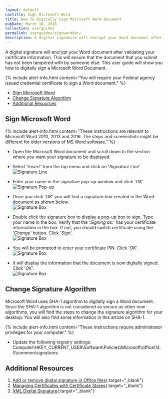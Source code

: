 ```yaml
---
layout: default
navtitle: Sign Microsoft Word
title: How To Digitally Sign Microsoft Word Document
pubDate: March 16, 2018
collection: userguides
permalink: userguides/signworddoc/
description: A digital signature will encrypt your Word document after validating your certificate information. This will ensure that the document that you submit has not been tampered with by someone else. This user guide will show you how to digitally sign a Microsoft Word Document.
---
```


A digital signature will encrypt your Word document after validating your certificate information. This will ensure that the document that you submit has not been tampered with by someone else. This user guide will show you how to digitally sign a Microsoft Word Document.

{% include alert-info.html content="You will require your Federal agency issued credential certificate to sign a Word document." %}

- [Sign Microsoft Word](#sign-microsoft-word)
- [Change Signature Algorithm](#change-signature-algorithm)
- [Additional Resources](#additional-resources)

## Sign Microsoft Word

{% include alert-info.html content="These instructions are relevant to Microsoft Word 2010, 2013 and 2016. The steps and screenshots might be different for older versions of MS Word software." %}

- Open the Microsoft Word document and scroll down to the section where you want your signature to be displayed.
- Select '_Insert_' from the top menu and click on '_Signature Line_'.<br/>
![Signature Line]({{site.baseurl}}/img/word-signature-1.png)

- Enter your name in the signature pop-up window and click '_OK_'.<br/>
![Signature Pop-up]({{site.baseurl}}/img/word-signature-2.png)

- Once you click '_OK_' you will find a signature box created in the Word document as shown below. <br/>
![Signature Box]({{site.baseurl}}/img/word-signature-3.png)

- Double click the signature box to display a pop-up box to sign. Type your name in the box. Verify that the '_Signing as:_' has your certificate information in the box. If not, you should switch certificate using the '_Change_' button. Click '_Sign_'.<br/>
![Signature Box]({{site.baseurl}}/img/word-signature-4.png)

- You will be prompted to enter your certificate PIN. Click '_OK_'.<br/>
![Signature Box]({{site.baseurl}}/img/word-signature-5.png)

- It will display the information that the document is now digitally signed. Click '_OK_'.<br/>
![Signature Box]({{site.baseurl}}/img/word-signature-6.png)

## Change Signature Algorithm

Microsoft Word uses SHA-1 algorithm to digitally sign a Word document. Since the SHA-1 algorithm is not considered as secure as other new algorithms, you will find the steps to change the signature algorithm for your desktop. You will also find some information in this article on SHA-1.

{% include alert-info.html content="These instructions require administrator privileges for your computer." %} 
<br/>
- Update the following registry settings: <br/>
Computer\HKEY_CURRENT_USER\Software\Policies\Microsoft\office\14.0\common\signatures

## Additional Resources

1. [Add or remove digital signature in Office files](https://support.office.com/en-us/article/add-or-remove-a-digital-signature-in-office-files-70d26dc9-be10-46f1-8efa-719c8b3f1a2d){:target="_blank"}
1. [Managing Certificates with Certificate Stores](https://technet.microsoft.com/en-us/library/cc545900.aspx#Anchor_2
){:target="_blank"}
1. [XML Digital Signature](https://www.w3.org/TR/XAdES/
){:target="_blank"}
